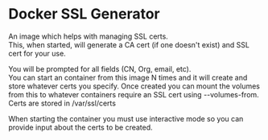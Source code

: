 Docker SSL Generator
====================

An image which helps with managing SSL certs.<br />
This, when started, will generate a CA cert (if one doesn't exist) and SSL cert for your use.<br />

You will be prompted for all fields (CN, Org, email, etc).<br />
You can start an container from this image N times and it will create and store whatever certs you specify.
Once created you can mount the volumes from this to whatever containers require an SSL cert using --volumes-from.<br />
Certs are stored in /var/ssl/certs

When starting the container you must use interactive mode so you can provide input about the certs to be created.
